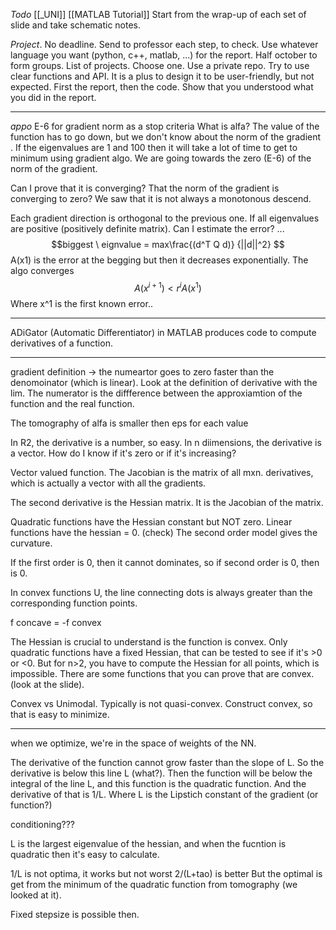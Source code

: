 *Todo*
[[_UNI]]
[[MATLAB Tutorial]]
Start from the wrap-up of each set of slide and take schematic notes.



*Project*. No deadline. Send to professor each step, to check. Use whatever language you want (python, c++, matlab, ...) for the report.
Half october to form groups. List of projects. Choose one.
Use a private repo.
Try to use clear functions and API.
It is a plus to design it to be user-friendly, but not expected.
First the report, then the code. Show that you understood what you did in the report.

---
*appo*
E-6 for gradient norm as a stop criteria 
What is alfa?
The value of the function has to go down, but we don't know about the norm of the gradient .
If the eigenvalues are 1 and 100 then it will take a lot of time to get to minimum using gradient algo.
We are going towards the zero (E-6) of the norm of the gradient.

Can I prove that it is converging? That the norm of the gradient is converging to zero? We saw that it is not always a monotonous descend.

Each gradient direction is orthogonal to the previous one. If all eigenvalues are positive (positively definite matrix). Can I estimate the error? ...
$$biggest \  eignvalue = max\frac{(d^T Q d)}
{||d||^2}
$$
A(x1) is the error at the begging but then it decreases exponentially.
The algo converges $$A(x^{i+1})<r^iA(x^1)$$ Where x^1 is the first known error..

---

ADiGator (Automatic Differentiator) in MATLAB produces code to compute derivatives of a function.

---

gradient definition -> the numeartor goes to zero faster than the denomoinator (which is linear). Look at the definition of derivative with the lim.
The numerator is the diffference between the approxiamtion of the function and the real function.

The tomography of alfa is smaller then eps for each value

In R2, the derivative is a number, so easy.
In n diimensions, the derivative is a vector. How do I know if it's zero or if it's increasing?

Vector valued function. 
The Jacobian is the matrix of all mxn. derivatives, which is actually a vector with all the gradients.

The second derivative is the Hessian matrix.
It is the Jacobian of the matrix.

Quadratic functions have the Hessian constant but NOT zero. 
Linear functions have the hessian = 0.
(check)
The second order model gives the curvature.

If the first order is 0, then it cannot dominates, so if second order is 0, then is 0.

In convex functions U, the line connecting dots is always greater than the corresponding function points.

f concave = -f convex

The Hessian is crucial to understand is the function is convex.
Only quadratic functions have a fixed Hessian, that can be tested to see if it's >0 or <0. But for n>2, you have to compute the Hessian for all points, which is impossible.
There are some functions that you can prove that are convex.
(look at the slide).

Convex vs Unimodal.
Typically is not quasi-convex.
Construct convex, so that is easy to minimize.

---

when we optimize, we're in the space of weights of the NN.

The derivative of the function cannot grow faster than the slope of L.
So the derivative is below this line L (what?).
Then the function will be below the integral of the line L, and this function is the quadratic function.
And the derivative of that is 1/L.
Where L is the Lipstich constant of the gradient (or function?)

conditioning???

L is the largest eigenvalue of the hessian, and when the fucntion is quadratic then it's easy to calculate.

1/L is not optima, it works but not worst
2/(L+tao) is better
But the optimal is get from the minimum of the quadratic function from tomography (we looked at it).

Fixed stepsize is possible then.




























